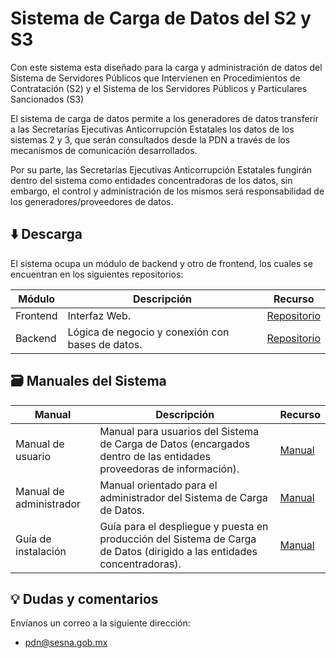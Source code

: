 # Sistema de Carga de Datos del S2 y S3
Con este sistema esta diseñado para la carga y administración de datos del Sistema de Servidores Públicos que Intervienen en Procedimientos de Contratación (S2) y el Sistema de los Servidores Públicos y Particulares Sancionados (S3)

El sistema de carga de datos  permite a los generadores de datos transferir a las Secretarías Ejecutivas Anticorrupción Estatales los datos de los sistemas 2 y 3, que serán consultados desde la PDN a través de los mecanismos de comunicación desarrollados.

Por su parte, las Secretarías Ejecutivas Anticorrupción Estatales fungirán dentro del sistema como entidades concentradoras de los datos, sin embargo, el control y administración de los mismos será responsabilidad de los generadores/proveedores de datos.

## ⬇️ Descarga
El sistema ocupa un módulo de backend y otro de frontend, los cuales se
encuentran en los siguientes repositorios:

| Módulo   | Descripción | Recurso  |
| -------- | ----------- | -------- |
| Frontend | Interfaz Web. | [Repositorio](https://github.com/PDNMX/piloto_sistema_frontend.git)|
| Backend  | Lógica de negocio y conexión con bases de datos. | [Repositorio](https://github.com/PDNMX/piloto_sistema_backend.git)|


## 🗃️ Manuales del Sistema 
| Manual            | Descripción | Recurso |
| ----------------- | ----------- | --------|
| Manual de usuario | Manual para usuarios del Sistema de Carga de Datos (encargados dentro de las entidades proveedoras de información). | [Manual](manuales/manual_usuario.pdf)|
| Manual de administrador | Manual orientado para el administrador del Sistema de Carga de Datos. | [Manual](manuales/manual_administrador.pdf)|
| Guía de instalación | Guía para el despliegue y puesta en producción del Sistema de Carga de Datos (dirigido a las entidades concentradoras). | [Manual](manuales/guía_instalación.pdf)|


## 	💡️ Dudas y comentarios 
Envíanos un correo a la siguiente dirección:
- [pdn@sesna.gob.mx](mailto:pdn@sesna.gob.mx)
 
 
